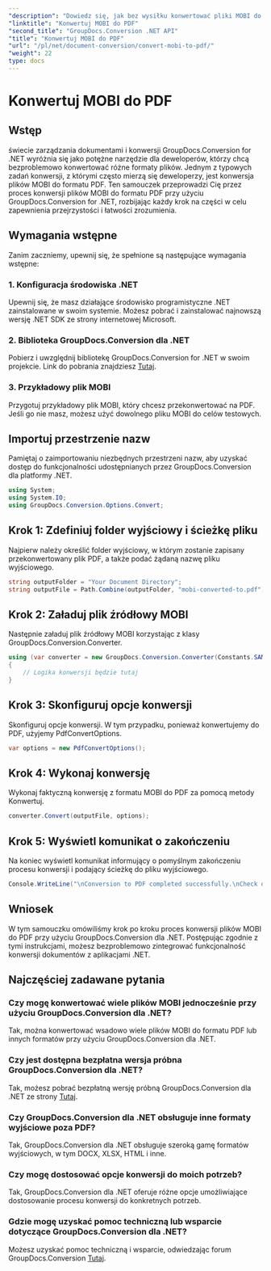 ```yaml
---
"description": "Dowiedz się, jak bez wysiłku konwertować pliki MOBI do PDF za pomocą GroupDocs.Conversion dla .NET. Postępuj zgodnie z naszym przewodnikiem krok po kroku."
"linktitle": "Konwertuj MOBI do PDF"
"second_title": "GroupDocs.Conversion .NET API"
"title": "Konwertuj MOBI do PDF"
"url": "/pl/net/document-conversion/convert-mobi-to-pdf/"
"weight": 22
type: docs
---
```

# Konwertuj MOBI do PDF

## Wstęp
świecie zarządzania dokumentami i konwersji GroupDocs.Conversion for .NET wyróżnia się jako potężne narzędzie dla deweloperów, którzy chcą bezproblemowo konwertować różne formaty plików. Jednym z typowych zadań konwersji, z którymi często mierzą się deweloperzy, jest konwersja plików MOBI do formatu PDF. Ten samouczek przeprowadzi Cię przez proces konwersji plików MOBI do formatu PDF przy użyciu GroupDocs.Conversion for .NET, rozbijając każdy krok na części w celu zapewnienia przejrzystości i łatwości zrozumienia.
## Wymagania wstępne
Zanim zaczniemy, upewnij się, że spełnione są następujące wymagania wstępne:
### 1. Konfiguracja środowiska .NET
Upewnij się, że masz działające środowisko programistyczne .NET zainstalowane w swoim systemie. Możesz pobrać i zainstalować najnowszą wersję .NET SDK ze strony internetowej Microsoft.
### 2. Biblioteka GroupDocs.Conversion dla .NET
Pobierz i uwzględnij bibliotekę GroupDocs.Conversion for .NET w swoim projekcie. Link do pobrania znajdziesz [Tutaj](https://releases.groupdocs.com/conversion/net/).
### 3. Przykładowy plik MOBI
Przygotuj przykładowy plik MOBI, który chcesz przekonwertować na PDF. Jeśli go nie masz, możesz użyć dowolnego pliku MOBI do celów testowych.

## Importuj przestrzenie nazw
Pamiętaj o zaimportowaniu niezbędnych przestrzeni nazw, aby uzyskać dostęp do funkcjonalności udostępnianych przez GroupDocs.Conversion dla platformy .NET.
```csharp
using System;
using System.IO;
using GroupDocs.Conversion.Options.Convert;
```
## Krok 1: Zdefiniuj folder wyjściowy i ścieżkę pliku
Najpierw należy określić folder wyjściowy, w którym zostanie zapisany przekonwertowany plik PDF, a także podać żądaną nazwę pliku wyjściowego.
```csharp
string outputFolder = "Your Document Directory";
string outputFile = Path.Combine(outputFolder, "mobi-converted-to.pdf");
```
## Krok 2: Załaduj plik źródłowy MOBI
Następnie załaduj plik źródłowy MOBI korzystając z klasy GroupDocs.Conversion.Converter.
```csharp
using (var converter = new GroupDocs.Conversion.Converter(Constants.SAMPLE_MOBI))
{
    // Logika konwersji będzie tutaj
}
```
## Krok 3: Skonfiguruj opcje konwersji
Skonfiguruj opcje konwersji. W tym przypadku, ponieważ konwertujemy do PDF, użyjemy PdfConvertOptions.
```csharp
var options = new PdfConvertOptions();
```
## Krok 4: Wykonaj konwersję
Wykonaj faktyczną konwersję z formatu MOBI do PDF za pomocą metody Konwertuj.
```csharp
converter.Convert(outputFile, options);
```
## Krok 5: Wyświetl komunikat o zakończeniu
Na koniec wyświetl komunikat informujący o pomyślnym zakończeniu procesu konwersji i podający ścieżkę do pliku wyjściowego.
```csharp
Console.WriteLine("\nConversion to PDF completed successfully.\nCheck output in {0}", outputFolder);
```

## Wniosek
W tym samouczku omówiliśmy krok po kroku proces konwersji plików MOBI do PDF przy użyciu GroupDocs.Conversion dla .NET. Postępując zgodnie z tymi instrukcjami, możesz bezproblemowo zintegrować funkcjonalność konwersji dokumentów z aplikacjami .NET.
## Najczęściej zadawane pytania
### Czy mogę konwertować wiele plików MOBI jednocześnie przy użyciu GroupDocs.Conversion dla .NET?
Tak, można konwertować wsadowo wiele plików MOBI do formatu PDF lub innych formatów przy użyciu GroupDocs.Conversion dla .NET.
### Czy jest dostępna bezpłatna wersja próbna GroupDocs.Conversion dla .NET?
Tak, możesz pobrać bezpłatną wersję próbną GroupDocs.Conversion dla .NET ze strony [Tutaj](https://releases.groupdocs.com/).
### Czy GroupDocs.Conversion dla .NET obsługuje inne formaty wyjściowe poza PDF?
Tak, GroupDocs.Conversion dla .NET obsługuje szeroką gamę formatów wyjściowych, w tym DOCX, XLSX, HTML i inne.
### Czy mogę dostosować opcje konwersji do moich potrzeb?
Tak, GroupDocs.Conversion dla .NET oferuje różne opcje umożliwiające dostosowanie procesu konwersji do konkretnych potrzeb.
### Gdzie mogę uzyskać pomoc techniczną lub wsparcie dotyczące GroupDocs.Conversion dla .NET?
Możesz uzyskać pomoc techniczną i wsparcie, odwiedzając forum GroupDocs.Conversion [Tutaj](https://forum.groupdocs.com/c/conversion/11).